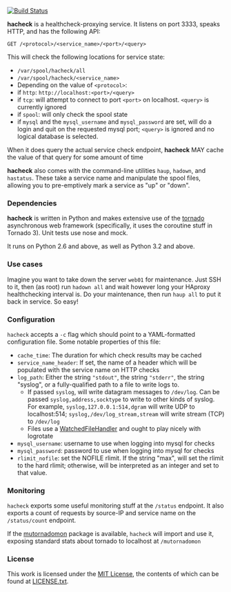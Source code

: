 [![Build Status](https://travis-ci.org/uber/hacheck.png)](https://travis-ci.org/uber/hacheck)

**hacheck** is a healthcheck-proxying service. It listens on port 3333, speaks HTTP, and has the following API:

    GET /<protocol>/<service_name>/<port>/<query>

This will check the following locations for service state:

 * `/var/spool/hacheck/all`
 * `/var/spool/hacheck/<service_name>`
 * Depending on the value of `<protocol>`:
  * if `http`: `http://localhost:<port>/<query>`
  * if `tcp`: will attempt to connect to port `<port>` on localhost. `<query>` is currently ignored
  * if `spool`: will only check the spool state
  * if `mysql` and the `mysql_username` and `mysql_password` are set, will do a login and quit on the requested mysql port; `<query>` is ignored and no logical database is selected.

When it does query the actual service check endpoint, **hacheck** MAY cache the value of that query for some amount of time

**hacheck** also comes with the command-line utilities `haup`, `hadown`, and `hastatus`. These take a service name and manipulate the spool files, allowing you to pre-emptively mark a service as "up" or "down".

### Dependencies

**hacheck** is written in Python and makes extensive use of the [tornado](http://www.tornadoweb.org/en/stable/) asynchronous web framework (specifically, it uses the coroutine stuff in Tornado 3). Unit tests use nose and mock.

It runs on Python 2.6 and above, as well as Python 3.2 and above.

### Use cases

Imagine you want to take down the server `web01` for maintenance. Just SSH to it, then (as root) run `hadown all` and wait however long your HAproxy healthchecking interval is. Do your maintenance, then run `haup all` to put it back in service. So easy!

### Configuration

`hacheck` accepts a `-c` flag which should point to a YAML-formatted configuration file. Some notable properties of this file:

  * `cache_time`: The duration for which check results may be cached
  * `service_name_header`: If set, the name of a header which will be populated with the service name on HTTP checks
  * `log_path`: Either the string `"stdout"`, the string `"stderr"`, the string "syslog", or a fully-qualified path to a file to write logs to.
    * If passed `syslog`, will write datagram messages to `/dev/log`. Can be passed `syslog,address,socktype` to write to other kinds of syslog. For example, `syslog,127.0.0.1:514,dgram` will write UDP to localhost:514; `syslog,/dev/log_stream,stream` will write stream (TCP) to `/dev/log`
    * Files use a [WatchedFileHandler](http://docs.python.org/2/library/logging.handlers.html#watchedfilehandler) and ought to play nicely with logrotate
  * `mysql_username`: username to use when logging into mysql for checks
  * `mysql_password`: password to use when logging into mysql for checks
  * `rlimit_nofile`: set the NOFILE rlimit. If the string "max", will set the rlimit to the hard rlimit; otherwise, will be interpreted as an integer and set to that value.

### Monitoring

`hacheck` exports some useful monitoring stuff at the `/status` endpoint. It also exports a count of requests by source-IP and service name on the `/status/count` endpoint.

If the [mutornadomon](https://github.com/uber/mutornadomon) package is available, `hacheck` will import and use it, exposing standard stats about tornado to localhost at `/mutornadomon`

### License

This work is licensed under the [MIT License](http://opensource.org/licenses/MIT), the contents of which can be found at [LICENSE.txt](LICENSE.txt).
